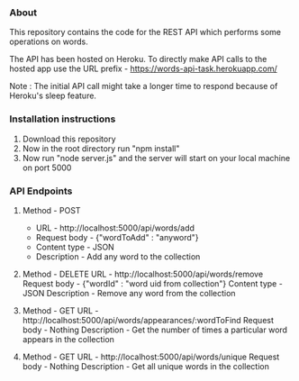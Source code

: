 ### About

This repository contains the code for the REST API which performs some operations on words.

The API has been hosted on Heroku. To directly make API calls to the hosted app use the URL prefix - https://words-api-task.herokuapp.com/

Note : The initial API call might take a longer time to respond because of Heroku's sleep feature.

### Installation instructions

1. Download this repository
2. Now in the root directory run "npm install"
3. Now run "node server.js" and the server will start on your local machine on port 5000

### API Endpoints

1. Method - POST
   - URL - http://localhost:5000/api/words/add
   - Request body - {"wordToAdd" : "anyword"}
   - Content type - JSON
   - Description - Add any word to the collection

2. Method - DELETE
   URL - http://localhost:5000/api/words/remove
   Request body - {"wordId" : "word uid from collection"}
   Content type - JSON
   Description - Remove any word from the collection

3. Method - GET
   URL - http://localhost:5000/api/words/appearances/:wordToFind
   Request body - Nothing
   Description - Get the number of times a particular word appears in the collection

4. Method - GET
   URL - http://localhost:5000/api/words/unique
   Request body - Nothing
   Description - Get all unique words in the collection
